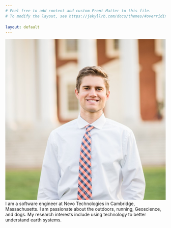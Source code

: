 ```yaml
---
# Feel free to add content and custom Front Matter to this file.
# To modify the layout, see https://jekyllrb.com/docs/themes/#overriding-theme-defaults

layout: default
---
```

<div class="flex-container">
  <img class="img-circle-avatar" src="/images/estrada.jpg">
  <div class="bio">I am a software engineer at Nevo Technologies in Cambridge, Massachusetts. I am passionate about the outdoors, running, Geoscience, and dogs. My research interests include using technology to better understand earth systems.</div>  
</div>

